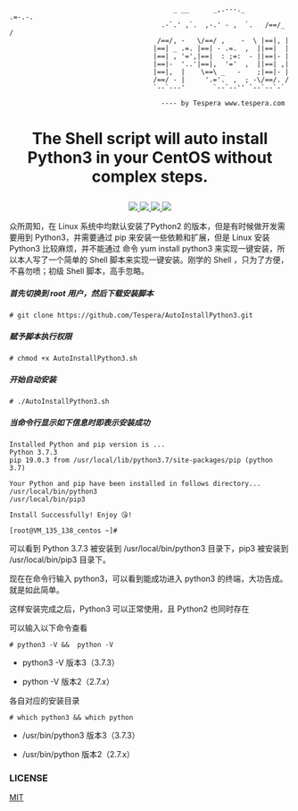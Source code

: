 ```shell
                                         _ __      _,.---._      .=-.-.
                                      .-`.' ,`.  ,-.' - ,  `.   /==/_ /
                                     /==/, -   \/==/ ,    -  \ |==|, |  
                                    |==| _ .=. |==| - .=.  ,  ||==|  |  
                                    |==| , '=',|==|  : ;=:  - ||==|- |  
                                    |==|-  '..'|==|,  '='  ,  ||==| ,|  
                                    |==|,  |    \==\ _   -    ;|==|- |  
                                    /==/ - |     '.='.  ,  ; -\/==/. /  
                                    `--`---'       `--`--'' `--`--`-`   

                                      ---- by Tespera www.tespera.com

```
# <p align="center">The Shell script will auto install Python3 in your CentOS without complex steps.</p>

<p align="center">
    <a href="https://github.com/Tespera/AutoInstallPython3/LICENSE">
        <img src="https://img.shields.io/cocoapods/l/EFQRCode.svg?style=flat">
        </a>
    <a href="https://github.com/Tespera/AutoInstallPython3">
        <img src="https://img.shields.io/badge/language-shell-49d292.svg">
        </a>
    <a href="https://github.com/Tespera/AutoInstallPython3">
    <img src="https://img.shields.io/github/stars/Tespera/AutoInstallPython3.svg?style=social&label=Star">
        </a>
    <a href="https://github.com/Tespera/AutoInstallPython3">
    <img src="https://img.shields.io/github/forks/Tespera/AutoInstallPython3.svg?style=social&label=Fork">
        </a>
</p>


众所周知，在 Linux 系统中均默认安装了Python2 的版本，但是有时候做开发需要用到 Python3，并需要通过 pip 来安装一些依赖和扩展，但是 Linux 安装 Python3 比较麻烦，并不能通过 命令 yum install python3 来实现一键安装，所以本人写了一个简单的 Shell 脚本来实现一键安装。刚学的 Shell ，只为了方便，不喜勿喷；初级 Shell 脚本，高手忽略。


##### 首先切换到 root 用户，然后下载安装脚本

```
# git clone https://github.com/Tespera/AutoInstallPython3.git
```

##### 赋予脚本执行权限
```
# chmod +x AutoInstallPython3.sh
```

##### 开始自动安装
```
# ./AutoInstallPython3.sh
```

##### 当命令行显示如下信息时即表示安装成功

```
Installed Python and pip version is ... 
Python 3.7.3
pip 19.0.3 from /usr/local/lib/python3.7/site-packages/pip (python 3.7)

Your Python and pip have been installed in follows directory... 
/usr/local/bin/python3
/usr/local/bin/pip3
 
Install Successfully! Enjoy 😘!
 
[root@VM_135_138_centos ~]#

```

可以看到 Python 3.7.3 被安装到 /usr/local/bin/python3 目录下，pip3 被安装到 /usr/local/bin/pip3 目录下。

现在在命令行输入 python3，可以看到能成功进入 python3 的终端，大功告成。就是如此简单。

这样安装完成之后，Python3 可以正常使用，且 Python2 也同时存在

可以输入以下命令查看
```
# python3 -V &&  python -V
```

* python3 -V   版本3（3.7.3） 

* python -V   版本2（2.7.x）

各自对应的安装目录
```
# which python3 && which python
```

* /usr/bin/python3   版本3（3.7.3）

* /usr/bin/python   版本2（2.7.x）



### LICENSE
[MIT](https://github.com/Tespera/AutoInstallPython3/LICENSE)
